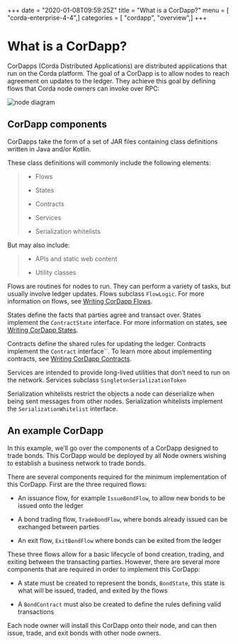 +++
date = "2020-01-08T09:59:25Z"
title = "What is a CorDapp?"
menu = [ "corda-enterprise-4-4",]
categories = [ "cordapp", "overview",]
+++


# What is a CorDapp?

CorDapps (Corda Distributed Applications) are distributed applications that run on the Corda platform. The goal of a
            CorDapp is to allow nodes to reach agreement on updates to the ledger. They achieve this goal by defining flows that
            Corda node owners can invoke over RPC:

![node diagram](cordapps/../resources/node-diagram.png "node diagram")
## CorDapp components

CorDapps take the form of a set of JAR files containing class definitions written in Java and/or Kotlin.

These class definitions will commonly include the following elements:

> 
> 
> * Flows
> 
> 
> * States
> 
> 
> * Contracts
> 
> 
> * Services
> 
> 
> * Serialization whitelists
> 
> 
But may also include:

> 
> 
> * APIs and static web content
> 
> 
> * Utility classes
> 
> 
Flows are routines for nodes to run. They can perform a variety of tasks, but usually involve ledger updates. Flows
                subclass `FlowLogic`. For more information on flows, see [Writing CorDapp Flows](api-flows.md).

States define the facts that parties agree and transact over. States implement the `ContractState` interface. For more
                information on states, see [Writing CorDapp States](api-states.md).

Contracts define the shared rules for updating the ledger. Contracts implement the `Contract` interface``. To learn
                more about implementing contracts, see [Writing CorDapp Contracts](api-contracts.md).

Services are intended to provide long-lived utilities that don’t need to run on the network. Services subclass `SingletonSerializationToken`

Serialization whitelists restrict the objects a node can deserialize when being sent messages from other nodes.
                Serialization whitelists implement the `SerializationWhitelist` interface.


## An example CorDapp

In this example, we’ll go over the components of a CorDapp designed to trade bonds. This CorDapp would be deployed by all
                Node owners wishing to establish a business network to trade bonds.

There are several components required for the minimum implementation of this CorDapp. First are the three required flows:


* An issuance flow, for example `IssueBondFlow`, to allow new bonds to be issued onto the ledger


* A bond trading flow, `TradeBondFlow`, where bonds already issued can be exchanged between parties


* An exit flow, `ExitBondFlow` where bonds can be exited from the ledger


These three flows allow for a basic lifecycle of bond creation, trading, and exiting between the transacting parties.
                However, there are several more components that are required in order to implement this CorDapp:


* A state must be created to represent the bonds, `BondState`, this state is what will be issued, traded, and exited by the flows


* A `BondContract` must also be created to define the rules defining valid transactions


Each node owner will install this CorDapp onto their node, and can then issue, trade, and exit bonds with other node owners.



